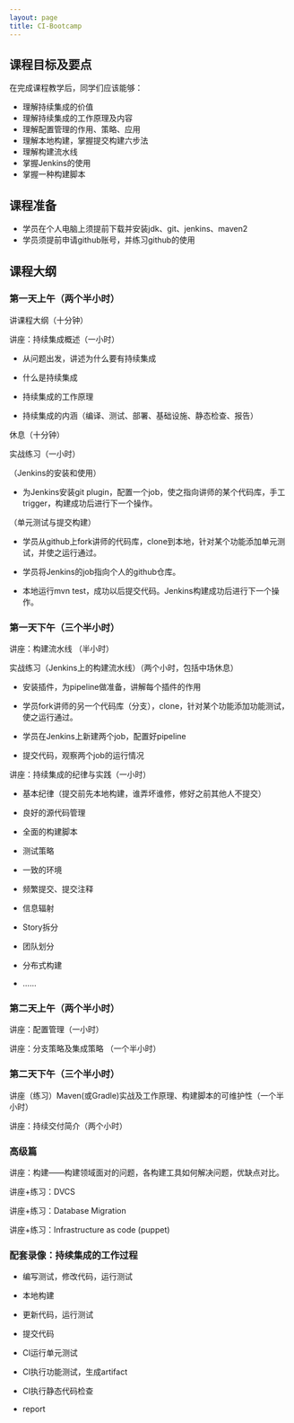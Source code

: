 ```yaml
---
layout: page
title: CI-Bootcamp
---
```


## 课程目标及要点

在完成课程教学后，同学们应该能够：

* 理解持续集成的价值
* 理解持续集成的工作原理及内容
* 理解配置管理的作用、策略、应用
* 理解本地构建，掌握提交构建六步法
* 理解构建流水线
* 掌握Jenkins的使用
* 掌握一种构建脚本


## 课程准备

* 学员在个人电脑上须提前下载并安装jdk、git、jenkins、maven2
* 学员须提前申请github账号，并练习github的使用


## 课程大纲


### 第一天上午（两个半小时）

讲课程大纲（十分钟）

讲座：持续集成概述（一小时）

* 从问题出发，讲述为什么要有持续集成

* 什么是持续集成

* 持续集成的工作原理

* 持续集成的内涵（编译、测试、部署、基础设施、静态检查、报告）

休息（十分钟）

实战练习（一小时）

（Jenkins的安装和使用）

* 为Jenkins安装git plugin，配置一个job，使之指向讲师的某个代码库，手工trigger，构建成功后进行下一个操作。

（单元测试与提交构建）

* 学员从github上fork讲师的代码库，clone到本地，针对某个功能添加单元测试，并使之运行通过。

* 学员将Jenkins的job指向个人的github仓库。

* 本地运行mvn test，成功以后提交代码。Jenkins构建成功后进行下一个操作。

### 第一天下午（三个半小时）

讲座：构建流水线 （半小时）

实战练习（Jenkins上的构建流水线）（两个小时，包括中场休息）

* 安装插件，为pipeline做准备，讲解每个插件的作用

* 学员fork讲师的另一个代码库（分支），clone，针对某个功能添加功能测试，使之运行通过。

* 学员在Jenkins上新建两个job，配置好pipeline

* 提交代码，观察两个job的运行情况

讲座：持续集成的纪律与实践（一小时）

* 基本纪律（提交前先本地构建，谁弄坏谁修，修好之前其他人不提交）

* 良好的源代码管理

* 全面的构建脚本

* 测试策略

* 一致的环境

* 频繁提交、提交注释

* 信息辐射

* Story拆分

* 团队划分

* 分布式构建

* ……

### 第二天上午（两个半小时）

讲座：配置管理（一小时）

讲座：分支策略及集成策略 （一个半小时）

### 第二天下午（三个半小时）

讲座（练习）Maven(或Gradle)实战及工作原理、构建脚本的可维护性（一个半小时）

讲座：持续交付简介（两个小时）

### 高级篇

讲座：构建——构建领域面对的问题，各构建工具如何解决问题，优缺点对比。

讲座+练习：DVCS

讲座+练习：Database Migration

讲座+练习：Infrastructure as code (puppet)


### 配套录像：持续集成的工作过程 

* 编写测试，修改代码，运行测试

* 本地构建

* 更新代码，运行测试

* 提交代码

* CI运行单元测试

* CI执行功能测试，生成artifact

* CI执行静态代码检查

* report
